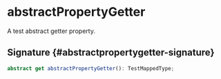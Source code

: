 
# abstractPropertyGetter

A test abstract getter property.

## Signature {#abstractpropertygetter-signature}

```typescript
abstract get abstractPropertyGetter(): TestMappedType;
```
